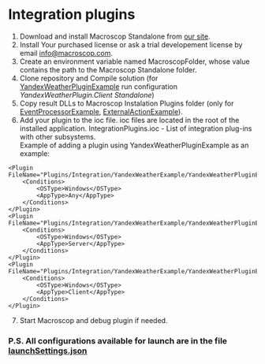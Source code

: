# Integration plugins

1. Download and install Macroscop Standalone from [our site](https://macroscop.com/podderzhka/distributivy).
2. Install Your purchased license or ask a trial developement license by email info@macroscop.com.
3. Create an environment variable named MacroscopFolder, whose value contains the path to the Macroscop Standalone folder.
4. Clone repository and Compile solution (for [YandexWeatherPluginExample](/Plugins/IntegrationPluginExamples/YandexWeatherPluginExample) run configuration *YandexWeatherPlugin.Client Standalone*)<br>
5. Copy result DLLs to Macroscop Instalation Plugins folder (only for [EventProcessorExample]((/Plugins/IntegrationPluginExamples/EventProcessorExample)), [ExternalActionExample](/Plugins/IntegrationPluginExamples/ExternalActionExample)).
6. Add your plugin to the ioc file. ioc files are located in the root of the installed application. IntegrationPlugins.ioc - List of integration plug-ins with other subsystems.<br>
Example of adding a plugin using YandexWeatherPluginExample as an example:
```
<Plugin FileName="Plugins/Integration/YandexWeatherExample/YandexWeatherPluginExample.Common.dll">
	<Conditions>
		<OSType>Windows</OSType>
		<AppType>Any</AppType>
	</Conditions>
</Plugin>
<Plugin FileName="Plugins/Integration/YandexWeatherExample/YandexWeatherPluginExample.Server.dll">
	<Conditions>
		<OSType>Windows</OSType>
		<AppType>Server</AppType>
	</Conditions>
</Plugin>
<Plugin FileName="Plugins/Integration/YandexWeatherExample/YandexWeatherPluginExample.Client.dll">
	<Conditions>
		<OSType>Windows</OSType>
		<AppType>Client</AppType>
	</Conditions>
</Plugin>
```
7. Start Macroscop and debug plugin if needed.

### P.S. All configurations available for launch are in the file [launchSettings.json](/Plugins/IntegrationPluginExamples/YandexWeatherPluginExample/YandexWeatherPluginExample.Client/Properties/launchSettings.json)